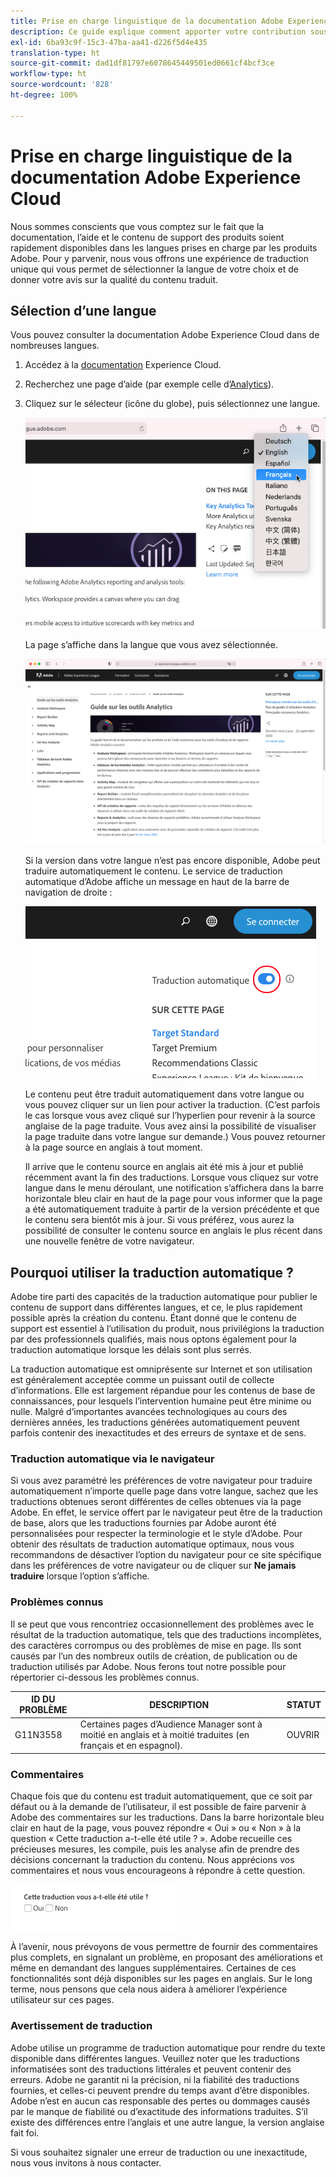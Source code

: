 ```yaml
---
title: Prise en charge linguistique de la documentation Adobe Experience Cloud
description: Ce guide explique comment apporter votre contribution sous la forme de suggestions et d’ajouts sur le site de documentation Adobe.
exl-id: 6ba93c9f-15c3-47ba-aa41-d226f5d4e435
translation-type: ht
source-git-commit: dad1df81797e6078645449501ed0661cf4bcf3ce
workflow-type: ht
source-wordcount: '828'
ht-degree: 100%

---
```


# Prise en charge linguistique de la documentation Adobe Experience Cloud

Nous sommes conscients que vous comptez sur le fait que la documentation, l’aide et le contenu de support des produits soient rapidement disponibles dans les langues prises en charge par les produits Adobe. Pour y parvenir, nous vous offrons une expérience de traduction unique qui vous permet de sélectionner la langue de votre choix et de donner votre avis sur la qualité du contenu traduit.

## Sélection d’une langue

Vous pouvez consulter la documentation Adobe Experience Cloud dans de nombreuses langues.

1. Accédez à la [documentation](https://helpx.adobe.com/fr/support/experience-cloud.html) Experience Cloud.

1. Recherchez une page d’aide (par exemple celle d’[Analytics](https://docs.adobe.com/content/help/fr-FR/analytics/landing/home.html)).

1. Cliquez sur le sélecteur (icône du globe), puis sélectionnez une langue.

   ![Sélecteur de langue](assets/language-dropdown.png)

   La page s’affiche dans la langue que vous avez sélectionnée.

   ![Page traduite](assets/french.png)

   Si la version dans votre langue n’est pas encore disponible, Adobe peut traduire automatiquement le contenu. Le service de traduction automatique d’Adobe affiche un message en haut de la barre de navigation de droite :

   ![Message de traduction](assets/machine-translation-message.png)

   Le contenu peut être traduit automatiquement dans votre langue ou vous pouvez cliquer sur un lien pour activer la traduction. (C’est parfois le cas lorsque vous avez cliqué sur l’hyperlien pour revenir à la source anglaise de la page traduite. Vous avez ainsi la possibilité de visualiser la page traduite dans votre langue sur demande.) Vous pouvez retourner à la page source en anglais à tout moment.

   Il arrive que le contenu source en anglais ait été mis à jour et publié récemment avant la fin des traductions. Lorsque vous cliquez sur votre langue dans le menu déroulant, une notification s’affichera dans la barre horizontale bleu clair en haut de la page pour vous informer que la page a été automatiquement traduite à partir de la version précédente et que le contenu sera bientôt mis à jour. Si vous préférez, vous aurez la possibilité de consulter le contenu source en anglais le plus récent dans une nouvelle fenêtre de votre navigateur.

## Pourquoi utiliser la traduction automatique ?

Adobe tire parti des capacités de la traduction automatique pour publier le contenu de support dans différentes langues, et ce, le plus rapidement possible après la création du contenu. Étant donné que le contenu de support est essentiel à l’utilisation du produit, nous privilégions la traduction par des professionnels qualifiés, mais nous optons également pour la traduction automatique lorsque les délais sont plus serrés.

La traduction automatique est omniprésente sur Internet et son utilisation est généralement acceptée comme un puissant outil de collecte d’informations. Elle est largement répandue pour les contenus de base de connaissances, pour lesquels l’intervention humaine peut être minime ou nulle. Malgré d’importantes avancées technologiques au cours des dernières années, les traductions générées automatiquement peuvent parfois contenir des inexactitudes et des erreurs de syntaxe et de sens.

### Traduction automatique via le navigateur

Si vous avez paramétré les préférences de votre navigateur pour traduire automatiquement n’importe quelle page dans votre langue, sachez que les traductions obtenues seront différentes de celles obtenues via la page Adobe. En effet, le service offert par le navigateur peut être de la traduction de base, alors que les traductions fournies par Adobe auront été personnalisées pour respecter la terminologie et le style d’Adobe. Pour obtenir des résultats de traduction automatique optimaux, nous vous recommandons de désactiver l’option du navigateur pour ce site spécifique dans les préférences de votre navigateur ou de cliquer sur **Ne jamais traduire** lorsque l’option s’affiche.

### Problèmes connus

Il se peut que vous rencontriez occasionnellement des problèmes avec le résultat de la traduction automatique, tels que des traductions incomplètes, des caractères corrompus ou des problèmes de mise en page. Ils sont causés par l’un des nombreux outils de création, de publication ou de traduction utilisés par Adobe. Nous ferons tout notre possible pour répertorier ci-dessous les problèmes connus.

| **ID DU PROBLÈME** | **DESCRIPTION** | **STATUT** |
|--------------|-------------------------------------------------------------------------------------|------------|
| G11N3558 | Certaines pages d’Audience Manager sont à moitié en anglais et à moitié traduites (en français et en espagnol). | OUVRIR |

### Commentaires

Chaque fois que du contenu est traduit automatiquement, que ce soit par défaut ou à la demande de l’utilisateur, il est possible de faire parvenir à Adobe des commentaires sur les traductions. Dans la barre horizontale bleu clair en haut de la page, vous pouvez répondre « Oui » ou « Non » à la question « Cette traduction a-t-elle été utile ? ». Adobe recueille ces précieuses mesures, les compile, puis les analyse afin de prendre des décisions concernant la traduction du contenu. Nous apprécions vos commentaires et nous vous encourageons à répondre à cette question.

![Commentaires](assets/machine-translation-feedback.png)

À l’avenir, nous prévoyons de vous permettre de fournir des commentaires plus complets, en signalant un problème, en proposant des améliorations et même en demandant des langues supplémentaires. Certaines de ces fonctionnalités sont déjà disponibles sur les pages en anglais. Sur le long terme, nous pensons que cela nous aidera à améliorer l’expérience utilisateur sur ces pages.

<!--
![Improve this page](assets/feedback.png)
-->

### Avertissement de traduction

Adobe utilise un programme de traduction automatique pour rendre du texte disponible dans différentes langues. Veuillez noter que les traductions informatisées sont des traductions littérales et peuvent contenir des erreurs. Adobe ne garantit ni la précision, ni la fiabilité des traductions fournies, et celles-ci peuvent prendre du temps avant d’être disponibles. Adobe n’est en aucun cas responsable des pertes ou dommages causés par le manque de fiabilité ou d’exactitude des informations traduites. S’il existe des différences entre l’anglais et une autre langue, la version anglaise fait foi.

Si vous souhaitez signaler une erreur de traduction ou une inexactitude, nous vous invitons à nous contacter.
